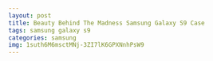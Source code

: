 ```yaml
---
layout: post
title: Beauty Behind The Madness Samsung Galaxy S9 Case
tags: samsung galaxy s9
categories: samsung
img: 1suth6M6msctMNj-3ZI7lK6GPXNnhPsW9
---
```

